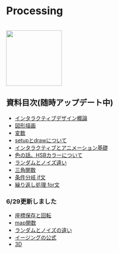 # Processing

<br>
<img src="https://github.com/55Kaerukun/Processing/raw/master/images/download.png" width="150px">
<br>

## 資料目次(随時アップデート中)
* [インタラクティブデザイン概論](https://github.com/55Kaerukun/Processing/blob/master/introduction/README.md)
* [図形描画](https://github.com/55Kaerukun/Processing/blob/master/sketch/README.md)
* [変数](https://github.com/55Kaerukun/Processing/blob/master/var/README.md)
* [setupとdrawについて](https://github.com/55Kaerukun/Processing/blob/master/interactive/README.md)
* [インタラクティブとアニメーション基礎](https://github.com/55Kaerukun/Processing/blob/master/interactive/README.md)
* [色の話。HSBカラーについて](https://github.com/55Kaerukun/Processing/blob/master/color/README.md)
* [ランダムとノイズ違い](https://github.com/55Kaerukun/Processing/tree/master/noise)
* [三角関数](https://github.com/55Kaerukun/Processing/blob/master/sincos/README.md)
* [条件分岐 if文](https://github.com/55Kaerukun/Processing/tree/master/if_statement)
* [繰り返し処理 for文](https://github.com/55Kaerukun/Processing/tree/master/if_statement)

### 6/29更新しました

* [座標保存と回転](https://github.com/55Kaerukun/Processing/blob/master/pushMatrix/README.md)
* [map関数](https://github.com/55Kaerukun/Processing/tree/master/map)
* [ランダムとノイズの違い](https://github.com/55Kaerukun/Processing/tree/master/noise)
* [イージングの公式](https://github.com/55Kaerukun/Processing/tree/master/easing)
* [3D](https://github.com/55Kaerukun/Processing/tree/master/3D)


